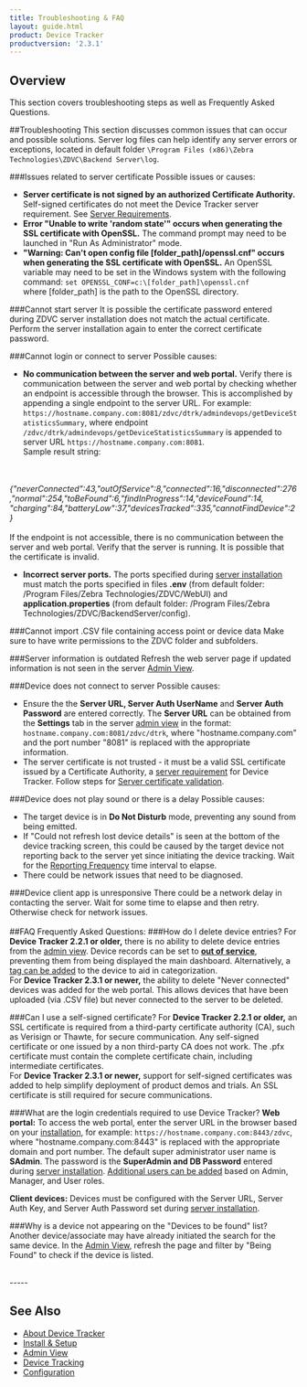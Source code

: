 ```yaml
---
title: Troubleshooting & FAQ
layout: guide.html
product: Device Tracker
productversion: '2.3.1'
---
```

## Overview

This section covers troubleshooting steps as well as Frequently Asked Questions.


##Troubleshooting
This section discusses common issues that can occur and possible solutions. Server log files can help identify any server errors or exceptions, located in default folder `\Program Files (x86)\Zebra Technologies\ZDVC\Backend Server\log`. 

###Issues related to server certificate
Possible issues or causes:
* **Server certificate is not signed by an authorized Certificate Authority.** Self-signed certificates do not meet the Device Tracker server requirement. See [Server Requirements](../setup).
* **Error "Unable to write 'random state'" occurs when generating the SSL certificate with OpenSSL.** The command prompt may need to be launched in "Run As Administrator" mode.
* **"Warning: Can't open config file [folder_path]/openssl.cnf" occurs when generating the SSL certificate with OpenSSL.** An OpenSSL variable may need to be set in the Windows system with the following command:
`set OPENSSL_CONF=c:\[folder_path]\openssl.cnf`<br>
where [folder_path] is the path to the OpenSSL directory.

###Cannot start server
It is possible the certificate password entered during ZDVC server installation does not match the actual certificate. Perform the server installation again to enter the correct certificate password.

###Cannot login or connect to server
Possible causes:
* **No communication between the server and web portal.** Verify there is communication between the server and web portal by checking whether an endpoint is accessible through the browser. This is accomplished by appending a single endpoint to the server URL. For example: `https://hostname.company.com:8081/zdvc/dtrk/admindevops/getDeviceStatisticsSummary`, where endpoint `/zdvc/dtrk/admindevops/getDeviceStatisticsSummary` is appended to server URL `https://hostname.company.com:8081`.<br>
Sample result string:
<br>
<br>
<i>
    {"neverConnected":43,"outOfService":8,"connected":16,"disconnected":276,"normal":254,"toBeFound":6,"findInProgress":14,"deviceFound":14,
    "charging":84,"batteryLow":37,"devicesTracked":335,"cannotFindDevice":2}
</i>
<br>
<br>
If the endpoint is not accessible, there is no communication between the server and web portal.  Verify that the server is running. It is possible that the certificate is invalid. 

* **Incorrect server ports.** The ports specified during [server installation](../setup#serverinstallation) must match the ports specified in files **.env** (from default folder: /Program Files/Zebra Technologies/ZDVC/WebUI) and **application.properties** (from default folder: /Program Files/Zebra Technologies/ZDVC/BackendServer/config). 


###Cannot import .CSV file containing access point or device data
Make sure to have write permissions to the ZDVC folder and subfolders.

###Server information is outdated
Refresh the web server page if updated information is not seen in the server [Admin View](../admin).

###Device does not connect to server
Possible causes:
* Ensure the the **Server URL, Server Auth UserName** and **Server Auth Password** are entered correctly. The **Server URL** can be obtained from the **Settings** tab in the server [admin view](../admin) in the format: `hostname.company.com:8081/zdvc/dtrk`, where "hostname.company.com" and the port number "8081" is replaced with the appropriate information.
* The server certificate is not trusted - it must be a valid SSL certificate issued by a Certificate Authority, a [server requirement](../setup) for Device Tracker. Follow steps for [Server certificate validation](../setup#serversetup).

###Device does not play sound or there is a delay
Possible causes:
* The target device is in **Do Not Disturb** mode, preventing any sound from being emitted.
* If "Could not refresh lost device details" is seen at the bottom of the device tracking screen, this could be caused by the target device not reporting back to the server yet since initiating the device tracking. Wait for the [Reporting Frequency](../config) time interval to elapse. 
* There could be network issues that need to be diagnosed.

###Device client app is unresponsive
There could be a network delay in contacting the server. Wait for some time to elapse and then retry. Otherwise check for network issues.
<br>
<br>
##FAQ
Frequently Asked Questions:
###How do I delete device entries?
For **Device Tracker 2.2.1 or older,** there is no ability to delete device entries from the [admin view](../admin). Device records can be set to **[out of service](../admin)**, preventing them from being displayed the main dashboard. Alternatively, a [tag can be added](../admin#organizedevices) to the device to aid in categorization.<br>
For **Device Tracker 2.3.1 or newer,** the ability to delete "Never connected" devices was added for the web portal. This allows devices that have been uploaded (via .CSV file) but never connected to the server to be deleted.

###Can I use a self-signed certificate?
For **Device Tracker 2.2.1 or older,** an SSL certificate is required from a third-party certificate authority (CA), such as Verisign or Thawte, for secure communication. Any self-signed certificate or one issued by a non third-party CA does not work. The .pfx certificate must contain the complete certificate chain, including intermediate certificates.<br>
For **Device Tracker 2.3.1 or newer,** support for self-signed certificates was added to help simplify deployment of product demos and trials. An SSL certificate is still required for secure communications.

###What are the login credentials required to use Device Tracker?
**Web portal:** To access the web portal, enter the server URL in the browser based on your [installation](../setup#serverinstallation), for example: `https://hostname.company.com:8443/zdvc`, where "hostname.company.com:8443" is replaced with the appropriate domain and port number. The default super administrator user name is **SAdmin**. The password is the **SuperAdmin and DB Password** entered during [server installation](../setup#serverinstallation). [Additional users can be added](../admin#manageusers) based on Admin, Manager, and User roles.

**Client devices:** Devices must be configured with the Server URL, Server Auth Key, and Server Auth Password set during [server installation](../setup#serverinstallation).

###Why is a device not appearing on the "Devices to be found" list?
Another device/associate may have already initiated the search for the same device. In the [Admin View](../admin), refresh the page and filter by "Being Found" to check if the device is listed.

<br>
-----

## See Also

* [About Device Tracker](../about)
* [Install & Setup](../setup)
* [Admin View](../admin)
* [Device Tracking](../mgmt)
* [Configuration](../config)
